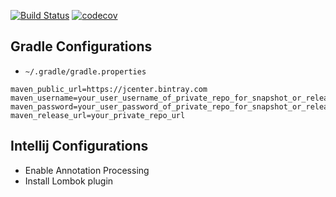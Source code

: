 [![Build Status](https://travis-ci.org/SINeWang/summer.svg?branch=master)](https://travis-ci.org/SINeWang/summer)
[![codecov](https://codecov.io/gh/SINeWang/summer/branch/master/graph/badge.svg)](https://codecov.io/gh/SINeWang/summer)
## Gradle Configurations
* `~/.gradle/gradle.properties`

```
maven_public_url=https://jcenter.bintray.com
maven_username=your_user_username_of_private_repo_for_snapshot_or_release
maven_password=your_user_password_of_private_repo_for_snapshot_or_release
maven_release_url=your_private_repo_url
```
 

## Intellij Configurations

* Enable Annotation Processing
* Install Lombok plugin
